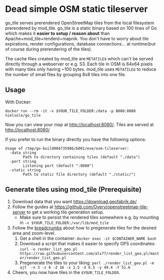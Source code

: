 # Dead simple OSM static tileserver

go_tile serves prerendered OpenStreetMap tiles from the local filesystem prerendered by mod_tile.
go_tile is a static binary based on 100 lines of Go which makes it **easier to setup / reason about** than Apache+mod_tile+renderd+mapnik. You don't have to worry about tile expirations, render configurations, database connections... at runtime(but of course during prerendering of the tiles).

The cache files created by mod_tile are `METATILE`s which can't be served directly through a webserver or e.g. S3.
Each tile in OSM is 64x64 pixels with many tiles only having ~100 bytes. mod_tile uses `METATILE`s to reduce the number of small files by grouping 8x8 tiles into one file.

## Usage

With Docker:

```
docker run --rm -it -v $YOUR_TILE_FOLDER:/data -p 8080:8080 nielsole/go_tile
```

Now you can view your map at <http://localhost:8080/>. Tiles are served at <http://localhost:8080/>

If you prefer to run the binary directly you have the following options:

```
Usage of /tmp/go-build004735986/b001/exe/osm-tileserver:
  -data string
        Path to directory containing tiles (default "./data")
  -port string
        Listening port (default ":8080")
  -static string
        Path to static file directory (default "./static/")
```

## Generate tiles using mod_tile (Prerequisite)

1. Download data that you want <https://download.geofabrik.de/>
1. Follow the guides at <https://github.com/Overv/openstreetmap-tile-server> to get a working tile generation setup.
    * Make sure to persist the rendered tiles somewhere e.g. by mounting in `-v $YOUR_TILE_FOLDER:/var/lib/mod_tile`
2. Follow the [breadcrumbs](https://github.com/Overv/openstreetmap-tile-server/issues/15) about how to pregenerate tiles for the desired area and zoom-level.
    1. Get a shell in the container: `docker exec -it $CONTAINER_NAME bash`
    2. Download a script that makes it easier to specify GPS coordinates: `curl -o render_list_geo.pl https://raw.githubusercontent.com/alx77/render_list_geo.pl/master/render_list_geo.pl`
    3. Pregenerate the tiles to your liking: `perl ./render_list_geo.pl -m ajt  -n 3 -z 6 -Z 16 -x 2.5 -X 6.5 -y 49.4 -Y 51.6`
3. Cheers, you now have tiles in the `$YOUR_TILE_FOLDER`.